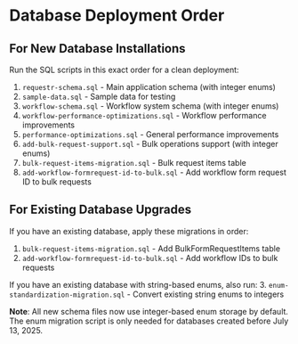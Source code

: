 # Database Deployment Order

## For New Database Installations

Run the SQL scripts in this exact order for a clean deployment:

1. `requestr-schema.sql` - Main application schema (with integer enums)
2. `sample-data.sql` - Sample data for testing
3. `workflow-schema.sql` - Workflow system schema (with integer enums)
4. `workflow-performance-optimizations.sql` - Workflow performance improvements
5. `performance-optimizations.sql` - General performance improvements
6. `add-bulk-request-support.sql` - Bulk operations support (with integer enums)
7. `bulk-request-items-migration.sql` - Bulk request items table
8. `add-workflow-formrequest-id-to-bulk.sql` - Add workflow form request ID to bulk requests

## For Existing Database Upgrades

If you have an existing database, apply these migrations in order:

1. `bulk-request-items-migration.sql` - Add BulkFormRequestItems table
2. `add-workflow-formrequest-id-to-bulk.sql` - Add workflow IDs to bulk requests

If you have an existing database with string-based enums, also run:
3. `enum-standardization-migration.sql` - Convert existing string enums to integers

**Note**: All new schema files now use integer-based enum storage by default. The enum migration script is only needed for databases created before July 13, 2025.